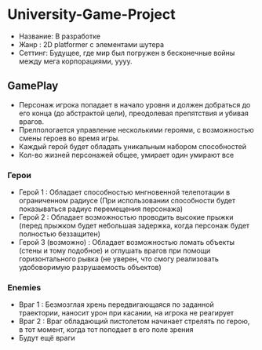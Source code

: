 # University-Game-Project
- Название: В разработке
- Жанр : 2D platformer с элементами шутера
- Сеттинг: Будущее, где мир был погружен в бесконечные войны между мега корпорациями, уууу.

## GamePlay
- Персонаж игрока попадает в начало уровня и должен добраться до его конца (до абстрактой цели), преодолевая препятствия и убивая врагов.
- Прелпологается управление несколькими героями, с возможностью смены героев во время игры.
- Каждый герой будет обладать уникальным набором способностей
- Кол-во жизней персонажей общее, умирает один умирают все

### Герои
- Герой 1 : Обладает способностью мнгновенной телепотации в ограниченном радиусе (При использовании способности будет показываться радиус перемещения персонажа) 
- Герой 2 : Обладает возможностью проводить высокие прыжки (перед прыжком будет небольшая задержка, когда персонаж будет полностью беззащитен)
- Герой 3 (возможно) : Обладает возможностью ломать объекты (стены и тому подобное) и оглушать врагов при помощи горизонтального рывка (не уверен, что смогу реализовать удобоворимую разрушаемость объектов)

### Enemies
- Враг 1 : Безмозглая хрень передвигающаяся по заданной траектории, наносит урон при касании, на игрока не реагирует
- Враг 2 : Враг обладающий пистолетом  начинает стрелять по герою, в тот момент, когда тот поподает в его поле зрения
- Будут ещё враги
